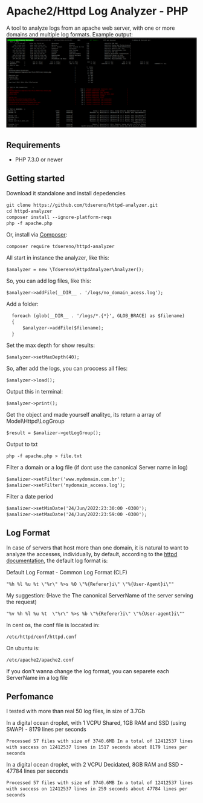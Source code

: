 

Apache2/Httpd Log Analyzer - PHP
=
A tool to analyze logs from an apache web server, with one or more domains and multiple log formats.
Example output:
<img src="https://github.com/tdsereno/httpd-analyzer/blob/main/result_example.png">

## Requirements
 + PHP 7.3.0 or newer 
## Getting started
Download it standalone and install depedencies

    git clone https://github.com/tdsereno/httpd-analyzer.git
    cd httpd-analyzer
    composer install --ignore-platform-reqs
    php -f apache.php 

Or, install via [Composer](https://getcomposer.org/): 

    composer require tdsereno/httpd-analyzer

 All start in instance the analyzer, like this:

    $analyzer = new \Tdsereno\HttpdAnalyzer\Analyzer();

  So, you can add log files, like this:

    $analyzer->addFile(__DIR__ . '/logs/no_domain_acess.log');

Add a folder:

      foreach (glob(__DIR__ . '/logs/*.{*}', GLOB_BRACE) as $filename)
      {
          $analyzer->addFile($filename);
      }

Set the max depth for show results:     

    $analyzer->setMaxDepth(40);    

So, after add the logs, you can proccess all files:

    $analyzer->load();

Output this in terminal:

    $analyzer->print();

   Get the object and made yourself analityc, its return a array of Model\Httpd\LogGroup

    $result = $analizer->getLogGroup();
  Output to txt

    php -f apache.php > file.txt


Filter a domain or a log file (if dont use the canonical Server name in log)

    $analizer->setFilter('www.mydomain.com.br');
    $analizer->setFilter('mydomain_access.log');

Filter a date period

    $analizer->setMinDate('24/Jun/2022:23:30:00 -0300');
    $analizer->setMaxDate('24/Jun/2022:23:59:00 -0300');

## Log Format
In case of servers that host more than one domain, it is natural to want to analyze the accesses, individually, by default, according to the [httpd documentation](https://httpd.apache.org/docs/2.4/mod/mod_log_config.html#examples), the default log format is:

Default Log Format - Common Log Format (CLF)

    "%h %l %u %t \"%r\" %>s %O \"%{Referer}i\" \"%{User-Agent}i\""

My suggestion: (Have the The canonical ServerName of the server serving the request)

    "%v %h %l %u %t  \"%r\" %>s %b \"%{Referer}i\" \"%{User-agent}i\""

In cent os, the conf file is loccated in:

    /etc/httpd/conf/httpd.conf

On ubuntu is:

    /etc/apache2/apache2.conf

If you don't wanna change the log format, you can separete each ServerName im a log file



## Perfomance
I tested with more than real 50 log files, in  size of 3.7Gb

In a digital ocean droplet, with 1 VCPU Shared, 1GB RAM and SSD (using SWAP) -  8179 lines per seconds

    Processed 57 files with size of 3740.6MB In a total of 12412537 lines with success on 12412537 lines in 1517 seconds about 8179 lines per seconds

In a digital ocean droplet, with 2 VCPU Decidated, 8GB RAM and SSD - 47784 lines per seconds
    
    Processed 57 files with size of 3740.6MB In a total of 12412537 lines with success on 12412537 lines in 259 seconds about 47784 lines per seconds
